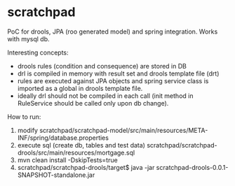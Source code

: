 scratchpad
==========
PoC for drools, JPA (roo generated model) and spring integration. Works with mysql db.

Interesting concepts:
- drools rules (condition and consequence) are stored in DB
- drl is compiled in memory with result set and drools template file (drt)
- rules are executed against JPA objects and spring service class is imported as a global in drools template file.
- ideally drl should not be compiled in each call (init method in RuleService should be called only upon db change).

How to run:
  1. modify scratchpad/scratchpad-model/src/main/resources/META-INF/spring/database.properties
  2. execute sql (create db, tables and test data) scratchpad/scratchpad-drools/src/main/resources/mortgage.sql
  3. mvn clean install -DskipTests=true
  4. scratchpad/scratchpad-drools/target$ java -jar scratchpad-drools-0.0.1-SNAPSHOT-standalone.jar